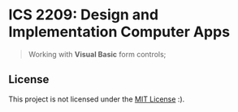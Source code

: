 # ICS 2209: Design and Implementation Computer Apps
> Working with **Visual Basic** form controls;


## License
This project is not licensed under the [MIT License](LICENSE) :).
